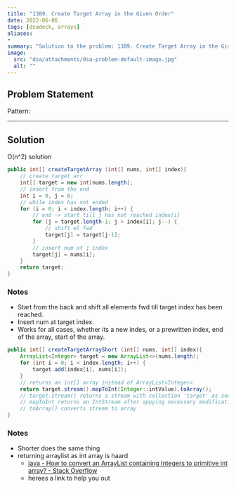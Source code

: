 ```yaml
---
title: "1389. Create Target Array in the Given Order"
date: 2022-06-06
tags: [dsadeck, arrays]
aliases:
- 
summary: "Solution to the problem: 1389. Create Target Array in the Given Order"
image:
  src: "dsa/attachments/dsa-problem-default-image.jpg"
  alt: ""
---
```


## Problem Statement


Pattern: 

---

## Solution

O(n^2) solution
``` java
public int[] createTargetArray (int[] nums, int[] index){
	// create target arr
	int[] target = new int[nums.length];
	// insert from the end
	int i = 0, j = 0;
	// while index has not ended
	for (i = 0; i < index.length; i++) {
		// end -> start till j has not reached index[i]
		for (j = target.length-1; j > index[i]; j--) {
			// shift el fwd
			target[j] = target[j-1];
		}
		// insert num at j index
		target[j] = nums[i];
	}
	return target;
}
```

### Notes
- Start from the back and shift all elements fwd till target index has been reached.
- Insert num at target index.
- Works for all cases, whether its a new indes, or a prewritten index, end of the array, start of the array.


``` java
public int[] createTargetArrayShort (int[] nums, int[] index){
	ArrayList<Integer> target = new ArrayList<>(nums.length);
	for (int i = 0; i < index.length; i++) {
		target.add(index[i], nums[i]);
	}
	// returns an int[] array instead of ArrayList<Integer>
	return target.stream().mapToInt(Integer::intValue).toArray();
	// target.stream() returns a stream with collection 'target' as source
	// mapToInt returns an IntStream after appying necessary modifications (unboxing int from Integer in this case)
	// toArray() converts stream to array
}
```

### Notes
- Shorter does the same thing
- returning arraylist as int array is haard
	- [java - How to convert an ArrayList containing Integers to primitive int array? - Stack Overflow](https://stackoverflow.com/questions/718554/how-to-convert-an-arraylist-containing-integers-to-primitive-int-array)
	- herees a link to help you out


